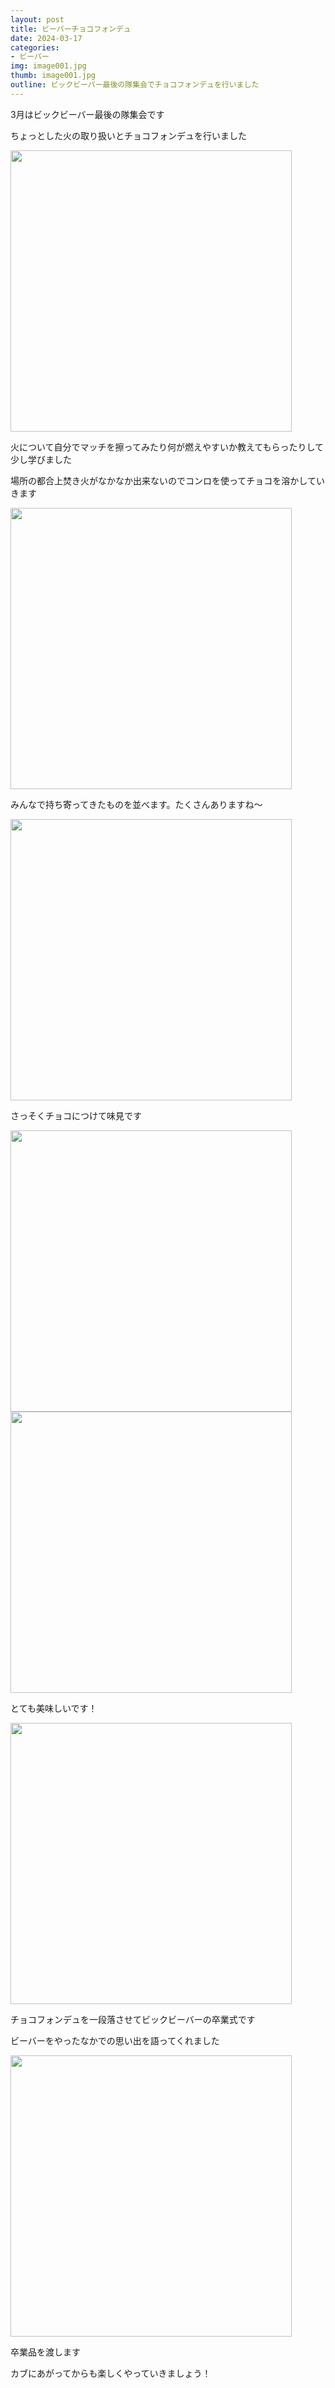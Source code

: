 ```yaml
---
layout: post
title: ビーバーチョコフォンデュ
date: 2024-03-17
categories:
- ビーバー
img: image001.jpg
thumb: image001.jpg
outline: ビックビーバー最後の隊集会でチョコフォンデュを行いました
---
```


3月はビックビーバー最後の隊集会です

ちょっとした火の取り扱いとチョコフォンデュを行いました

<img src="/assets/img/blog/2024-03-17-ビーバーチョコフォンデュ/image002.jpg" width="450px">

<br>

火について自分でマッチを擦ってみたり何が燃えやすいか教えてもらったりして少し学びました

場所の都合上焚き火がなかなか出来ないのでコンロを使ってチョコを溶かしていきます

<img src="/assets/img/blog/2024-03-17-ビーバーチョコフォンデュ/image003.jpg" width="450px">

<br>

みんなで持ち寄ってきたものを並べます。たくさんありますね～

<img src="/assets/img/blog/2024-03-17-ビーバーチョコフォンデュ/image004.jpg" width="450px">

<br>

さっそくチョコにつけて味見です

<img src="/assets/img/blog/2024-03-17-ビーバーチョコフォンデュ/image005.jpg" width="450px">

<img src="/assets/img/blog/2024-03-17-ビーバーチョコフォンデュ/image006.jpg" width="450px">

<br>

とても美味しいです！

<img src="/assets/img/blog/2024-03-17-ビーバーチョコフォンデュ/image007.jpg" width="450px">

<br>

チョコフォンデュを一段落させてビックビーバーの卒業式です

ビーバーをやったなかでの思い出を語ってくれました

<img src="/assets/img/blog/2024-03-17-ビーバーチョコフォンデュ/image007.jpg" width="450px">

卒業品を渡します

カブにあがってからも楽しくやっていきましょう！
